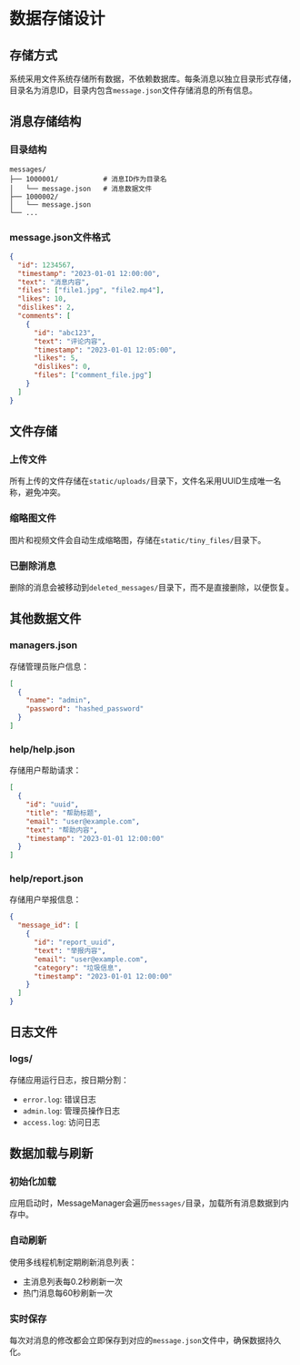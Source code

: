 # 数据存储设计

## 存储方式

系统采用文件系统存储所有数据，不依赖数据库。每条消息以独立目录形式存储，目录名为消息ID，目录内包含`message.json`文件存储消息的所有信息。

## 消息存储结构

### 目录结构
```
messages/
├── 1000001/           # 消息ID作为目录名
│   └── message.json   # 消息数据文件
├── 1000002/
│   └── message.json
└── ...
```

### message.json文件格式
```json
{
  "id": 1234567,
  "timestamp": "2023-01-01 12:00:00",
  "text": "消息内容",
  "files": ["file1.jpg", "file2.mp4"],
  "likes": 10,
  "dislikes": 2,
  "comments": [
    {
      "id": "abc123",
      "text": "评论内容",
      "timestamp": "2023-01-01 12:05:00",
      "likes": 5,
      "dislikes": 0,
      "files": ["comment_file.jpg"]
    }
  ]
}
```

## 文件存储

### 上传文件
所有上传的文件存储在`static/uploads/`目录下，文件名采用UUID生成唯一名称，避免冲突。

### 缩略图文件
图片和视频文件会自动生成缩略图，存储在`static/tiny_files/`目录下。

### 已删除消息
删除的消息会被移动到`deleted_messages/`目录下，而不是直接删除，以便恢复。

## 其他数据文件

### managers.json
存储管理员账户信息：
```json
[
  {
    "name": "admin",
    "password": "hashed_password"
  }
]
```

### help/help.json
存储用户帮助请求：
```json
[
  {
    "id": "uuid",
    "title": "帮助标题",
    "email": "user@example.com",
    "text": "帮助内容",
    "timestamp": "2023-01-01 12:00:00"
  }
]
```

### help/report.json
存储用户举报信息：
```json
{
  "message_id": [
    {
      "id": "report_uuid",
      "text": "举报内容",
      "email": "user@example.com",
      "category": "垃圾信息",
      "timestamp": "2023-01-01 12:00:00"
    }
  ]
}
```

## 日志文件

### logs/
存储应用运行日志，按日期分割：
- `error.log`: 错误日志
- `admin.log`: 管理员操作日志
- `access.log`: 访问日志

## 数据加载与刷新

### 初始化加载
应用启动时，MessageManager会遍历`messages/`目录，加载所有消息数据到内存中。

### 自动刷新
使用多线程机制定期刷新消息列表：
- 主消息列表每0.2秒刷新一次
- 热门消息每60秒刷新一次

### 实时保存
每次对消息的修改都会立即保存到对应的`message.json`文件中，确保数据持久化。